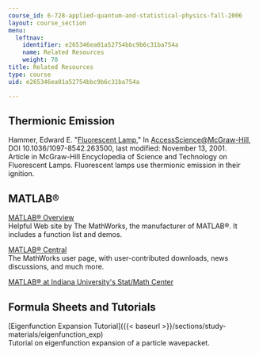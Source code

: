 ```yaml
---
course_id: 6-728-applied-quantum-and-statistical-physics-fall-2006
layout: course_section
menu:
  leftnav:
    identifier: e265346ea01a52754bbc9b6c31ba754a
    name: Related Resources
    weight: 70
title: Related Resources
type: course
uid: e265346ea01a52754bbc9b6c31ba754a

---
```


Thermionic Emission
-------------------

Hammer, Edward E. "[Fluorescent Lamp](http://www.accessscience.com/content/fluorescent-lamp/263500)," In [AccessScience@McGraw-Hill](http://www.accessscience.com/), DOI 10.1036/1097-8542.263500, last modified: November 13, 2001.  
Article in McGraw-Hill Encyclopedia of Science and Technology on Fluorescent Lamps. Fluorescent lamps use thermionic emission in their ignition.

MATLAB®
-------

[MATLAB® Overview](http://www.mathworks.com/products/matlab/index.html?ref=pfo)  
Helpful Web site by The MathWorks, the manufacturer of MATLAB®. It includes a function list and demos.

[MATLAB® Central](http://www.mathworks.com/matlabcentral/)  
The MathWorks user page, with user-contributed downloads, news discussions, and much more.

[MATLAB® at Indiana University's Stat/Math Center](https://kb.iu.edu/d/ajmh)

Formula Sheets and Tutorials
----------------------------

[Eigenfunction Expansion Tutorial]({{< baseurl >}}/sections/study-materials/eigenfunction_exp)  
Tutorial on eigenfunction expansion of a particle wavepacket.